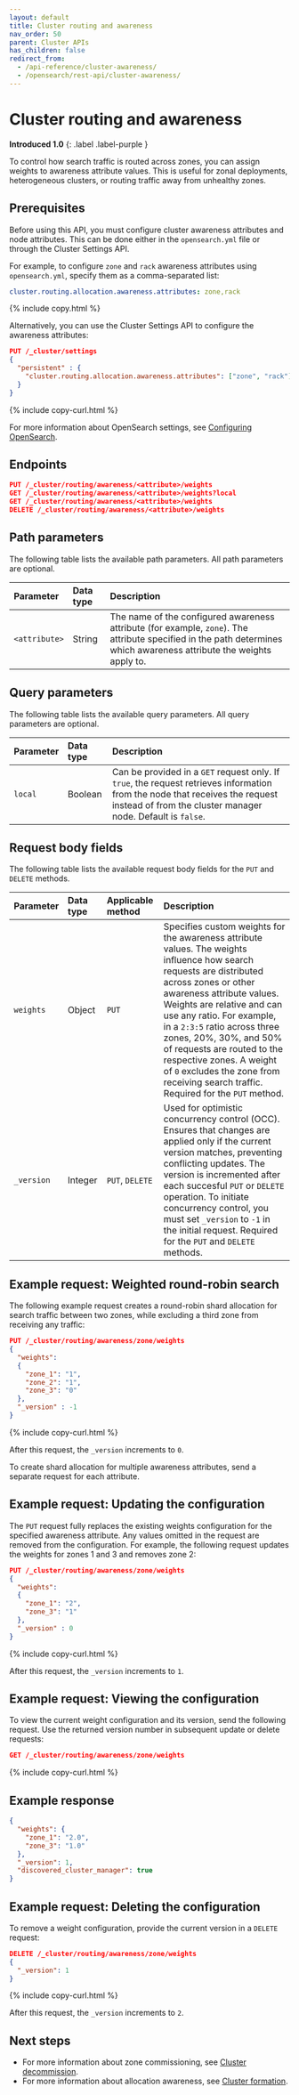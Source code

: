 ```yaml
---
layout: default
title: Cluster routing and awareness
nav_order: 50
parent: Cluster APIs
has_children: false
redirect_from:
  - /api-reference/cluster-awareness/
  - /opensearch/rest-api/cluster-awareness/
---
```


# Cluster routing and awareness
**Introduced 1.0**
{: .label .label-purple }

To control how search traffic is routed across zones, you can assign weights to awareness attribute values. This is useful for zonal deployments, heterogeneous clusters, or routing traffic away from unhealthy zones.

## Prerequisites

Before using this API, you must configure cluster awareness attributes and node attributes. This can be done either in the `opensearch.yml` file or through the Cluster Settings API. 

For example, to configure `zone` and `rack` awareness attributes using `opensearch.yml`, specify them as a comma-separated list:

```yaml
cluster.routing.allocation.awareness.attributes: zone,rack
```
{% include copy.html %}

Alternatively, you can use the Cluster Settings API to configure the awareness attributes:

```json
PUT /_cluster/settings 
{
  "persistent" : {
    "cluster.routing.allocation.awareness.attributes": ["zone", "rack"]
  }
}
```
{% include copy-curl.html %}

For more information about OpenSearch settings, see [Configuring OpenSearch]({{site.url}}{{site.baseurl}}/install-and-configure/configuring-opensearch/).

## Endpoints

```json
PUT /_cluster/routing/awareness/<attribute>/weights
GET /_cluster/routing/awareness/<attribute>/weights?local
GET /_cluster/routing/awareness/<attribute>/weights
DELETE /_cluster/routing/awareness/<attribute>/weights
```

## Path parameters

The following table lists the available path parameters. All path parameters are optional.

Parameter | Data type | Description
:--- | :--- | :---
`<attribute>` | String | The name of the configured awareness attribute (for example, `zone`). The attribute specified in the path determines which awareness attribute the weights apply to.

## Query parameters

The following table lists the available query parameters. All query parameters are optional.

| Parameter |  Data type | Description |
| :--- | :--- | :--- |
| `local` | Boolean | Can be provided in a `GET` request only. If `true`, the request retrieves information from the node that receives the request instead of from the cluster manager node. Default is `false`.|

## Request body fields

The following table lists the available request body fields for the `PUT` and `DELETE` methods.

| Parameter  | Data type | Applicable method | Description  |
| :--- | :--- | :--- | :--- |
| `weights`  | Object    | `PUT` | Specifies custom weights for the awareness attribute values. The weights influence how search requests are distributed across zones or other awareness attribute values. Weights are relative and can use any ratio. For example, in a `2:3:5` ratio across three zones, 20%, 30%, and 50% of requests are routed to the respective zones. A weight of `0` excludes the zone from receiving search traffic. Required for the `PUT` method. |
| `_version` | Integer    | `PUT`, `DELETE` | Used for optimistic concurrency control (OCC). Ensures that changes are applied only if the current version matches, preventing conflicting updates. The version is incremented after each succesful `PUT` or `DELETE` operation. To initiate concurrency control, you must set `_version` to `-1` in the initial request. Required for the `PUT` and `DELETE` methods. |


## Example request: Weighted round-robin search

The following example request creates a round-robin shard allocation for search traffic between two zones, while excluding a third zone from receiving any traffic:

```json
PUT /_cluster/routing/awareness/zone/weights
{ 
  "weights":
  {
    "zone_1": "1", 
    "zone_2": "1", 
    "zone_3": "0"
  },
  "_version" : -1
}
```
{% include copy-curl.html %}

After this request, the `_version` increments to `0`.

To create shard allocation for multiple awareness attributes, send a separate request for each attribute.

## Example request: Updating the configuration

The `PUT` request fully replaces the existing weights configuration for the specified awareness attribute. Any values omitted in the request are removed from the configuration. For example, the following request updates the weights for zones 1 and 3 and removes zone 2:

```json
PUT /_cluster/routing/awareness/zone/weights
{ 
  "weights":
  {
    "zone_1": "2", 
    "zone_3": "1"
  },
  "_version" : 0
}
```
{% include copy-curl.html %}

After this request, the `_version` increments to `1`.

## Example request: Viewing the configuration

To view the current weight configuration and its version, send the following request. Use the returned version number in subsequent update or delete requests:

```json
GET /_cluster/routing/awareness/zone/weights
```
{% include copy-curl.html %}

## Example response

```json
{
  "weights": {
    "zone_1": "2.0",
    "zone_3": "1.0"
  },
  "_version": 1,
  "discovered_cluster_manager": true
}
```

## Example request: Deleting the configuration

To remove a weight configuration, provide the current version in a `DELETE` request:

```json
DELETE /_cluster/routing/awareness/zone/weights
{
  "_version": 1
}
```
{% include copy-curl.html %}

After this request, the `_version` increments to `2`.

## Next steps

- For more information about zone commissioning, see [Cluster decommission]({{site.url}}{{site.baseurl}}/api-reference/cluster-decommission/).
- For more information about allocation awareness, see [Cluster formation]({{site.url}}{{site.baseurl}}/opensearch/cluster/#advanced-step-6-configure-shard-allocation-awareness-or-forced-awareness).
